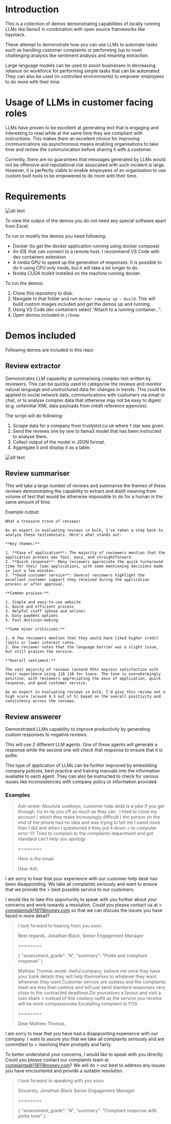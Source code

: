 # Introduction

This is a collection of demos demonstrating capabilities of locally running LLMs like llama3 in combination with open source frameworks like haystack.

These attempt to demonstrate how you can use LLMs to automate tasks such as handling customer complaints or performing (up to now) challenging analysis like sentiment analysis and meaning extraction.

Large language models can be used to assist businesses in decreasing reliance on workforce for performing simple tasks that can be automated. They can also be used (in controlled environments) to empower employees to do more with their time.

# Usage of LLMs in customer facing roles

LLMs have proven to be excellent at generating text that is engaging and interesting to read while at the same time they are compliant with instructions. This makes them an excellent choice for improving communications via asynchronous means enabling organisations to take time and review the communication before sharing it with a customer.

Currently, there are no guarantees that messages generated by LLMs would not be offensive and reputational risk associated with such incident is large. However, it is perfectly viable to enable employees of an organisation to use custom built tools to be empowered to do more with their time.

# Requirements

![alt text](image-1.png)

To view the output of the demos you do not need any special software apart from Excel.

To run or modify the demos you need following:

* Docker (to get the docker application running using docker compose)
* An IDE that can connect to a remote host. I recommend VS Code with dev containers extension
* A nvidia GPU to speed up the generation of responses. It is possible to do it using CPU only mode, but it will take a lot longer to do.
* Nvidia CUDA toolkit installed on the machine running docker.

To run the demos:

1. Clone this repository to disk.
2. Navigate to that folder and run `docker compose up --build`. This will build custom images included and get the demos up and running.
3. Using VS Code dev containers select "Attach to a running container...".
4. Open demos included in `//home`.

# Demos included

Following demos are included in this repo:

## Review extractor

Demonstrates LLM capability at summarising complex text written by reviewers. This can be quickly used to categorise the reviews and monitor natural language and unstructured data for changes in trends. This could be applied to social network data, communications with customers via email or chat, or to analyse complex data that otherwise may not be easy to digest (e.g. unfamiliar XML data payloads from credit reference agencies).

The script will do following:

1. Scrape data for a company from trustpilot.co.uk where 1 star was given.
2. Send the reviews one by one to llama3 model that has been instructed to analyse them.
3. Collect output of the model in JSON format.
4. Aggregate it and display it as a table.

![alt text](review_extractor_graph.png)

## Review summariser

This will take a large number of reviews and summarise the themes of these reviews demonstrating the capability to extract and distill meaning from volume of text that would be otherwise impossible to do for a human in the same amount of time.

Example output:

```
What a treasure trove of reviews!

As an expert in evaluating reviews in bulk, I've taken a step back to analyze these testimonials. Here's what stands out:

**Key themes:**

1. **Ease of application**: The majority of reviewers mention that the application process was fast, easy, and straightforward.
2. **Quick response**: Many reviewers appreciate the quick turnaround time for their loan applications, with some mentioning decisions made in just a few minutes.
3. **Good customer service**: Several reviewers highlight the excellent customer support they received during the application process or after approval.

**Common praises:**

1. Simple and easy-to-use website
2. Quick and efficient process
3. Helpful staff (phone and online)
4. Easy payment options
5. Fast decision-making

**Some minor criticisms:**

1. A few reviewers mention that they would have liked higher credit limits or lower interest rates.
2. One reviewer notes that the language barrier was a slight issue, but still praises the service.

**Overall sentiment:**

The vast majority of reviews (around 95%) express satisfaction with their experience using 118 118 for loans. The tone is overwhelmingly positive, with reviewers appreciating the ease of application, quick response, and good customer service.

As an expert in evaluating reviews in bulk, I'd give this review set a high score (around 4.5 out of 5) based on the overall positivity and consistency across the reviews.
```

## Review answerer

Demonstrated LLMs capability to improve productivity by generating custom responses to negative reviews.

This will use 2 different LLM agents. One of these agents will generate a response while the second one will check that response to ensure that it is polite.

This type of application of LLMs can be further improved by embedding company policies, best practice and training manuals into the information available to each agent. They can also be instructed to check for various issues like inconsistencies with company policy or information provided.

### Examples

> Ash wrote:
Absolute cowboys, customer help desk is a joke if you get through, try to rip you off as much as they can . I tried to close my account ( which they make increasingly difficult ) the person on the end of the phone had no idea and was trying to tell me I owed more than I did and when I questioned it they put it down > to computer error !!!! Tried to complain to the complaints department and got standard can’t help you apology 
> 
> 
> ========
> 
> Here is the email:
> 
> Dear Ash,
> 
I am sorry to hear that your experience with our customer help desk has been disappointing. We take all complaints seriously and want to ensure that we provide the > best possible service to our customers.
> 
I would like to take this opportunity to speak with you further about your concerns and work towards a resolution. Could you please contact us at > complaints@118118money.com so that we can discuss the issues you have faced in more detail?
> 
> I look forward to hearing from you soon.
> 
> Best regards,
> Jonathan Black, Senior Engagement Manager
> 
> ========
> 
> {
> "assessment_grade": "A",
> "summary": "Polite and compliant response"
> }


> Mathew Thomas wrote:
Awful company, believe me once they have your bank details they will help themselves to whatever they want whenever they want.Customer service are useless and the complaints team are less than useless and will just send standard responses very close to the contracted deadlines.Do yourselves a favour and visit a loan shark > instead of this cowboy outfit as the service you receive will be more compassionate.Escalating complaint to FOS
> 
> 
> ========
> 
> Dear Mathew Thomas,
> 
I am sorry to hear that you have had a disappointing experience with our company. I want to assure you that we take all complaints seriously and are committed to > resolving them promptly and fairly.
> 
To better understand your concerns, I would like to speak with you directly. Could you please contact our complaints team at complaints@118118money.com? We will do > our best to address any issues you have encountered and provide a suitable resolution.
> 
> I look forward to speaking with you soon.
> 
> Sincerely,
> Jonathan Black
> Senior Engagement Manager
> 
> ========
> 
> {
> "assessment_grade": "A",
> "summary": "Compliant response with polite tone"
> }